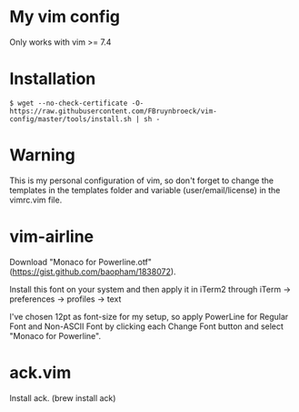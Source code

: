 My vim config
=============

Only works with vim >= 7.4

Installation
============

```
$ wget --no-check-certificate -O- https://raw.githubusercontent.com/FBruynbroeck/vim-config/master/tools/install.sh | sh -
```

Warning
=======

This is my personal configuration of vim, so don't forget to change the templates in the templates folder and variable (user/email/license) in the vimrc.vim file.

vim-airline
===========

Download "Monaco for Powerline.otf" (https://gist.github.com/baopham/1838072).

Install this font on your system and then apply it in iTerm2 through
iTerm -> preferences -> profiles -> text

I've chosen 12pt as font-size for my setup, so apply PowerLine for Regular Font and Non-ASCII Font by clicking each Change Font button and select "Monaco for Powerline".

ack.vim
=======

Install ack. (brew install ack)
